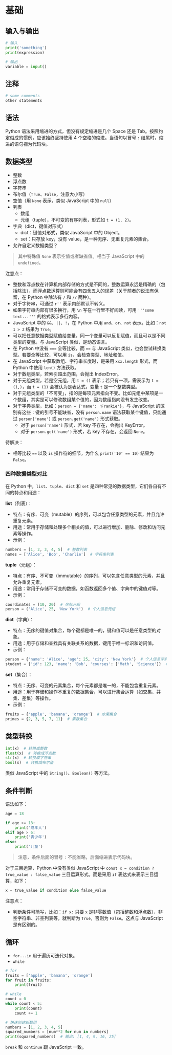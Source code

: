 # 基础

## 输入与输出

```py
# 输入
print('something')
print(expression)

# 输出
variable = input()
```

## 注释

```py
# some comments
other statements
```

## 语法

Python 语法采用缩进的方式，但没有规定缩进是几个 Space 还是 Tab。按照约定俗成的惯例，应该始终坚持使用 4 个空格的缩进。当语句以冒号 `:` 结尾时，缩进的语句视为代码块。

## 数据类型

- 整数
- 浮点数
- 字符串
- 布尔值（`True`、`False`，注意大小写）
- 空值（用 `None` 表示，类似 JavaScript 中的 `null`）
- 列表
  - 数组
  - 元组（tuple），不可变的有序列表，形式如 `t = (1, 2)`。
- 字典（dict，键值对形式）
  - dict：键值对形式，类似 JavaScript 中的 Object。
  - set：只存放 key，没有 value，是一种无序、无重复元素的集合。
- 允许自定义数据类型？

> 其中特殊值 `None` 表示空值或者缺省值。相当于 JavaScript 中的 `undefined`。

注意点：

- 整数和浮点数在计算机内部存储的方式是不同的，整数运算永远是精确的（包括除法），而浮点数运算则可能会有四舍五入的误差（关于前者的说法有保留，在 Python 中除法有 `/` 和 `//` 两种）。
- 对于字符串，可通过 `r''` 表示内部默认不转义。
- 如果字符串内部有很多换行，用 `\n` 写在一行里不好阅读，可用 `'''some text...'''` 的格式表示多行内容。
- JavaScript 中的 `&&`、`||`、`!`，在 Python 中用 `and`、`or`、`not` 表示。比如：`not 1 > 2` 结果为 `True`。
- 可以把任意数据类型赋值给变量，同一个变量可以反复赋值，而且可以是不同类型的变量。与 JavaScript 类似，是动态语言。
- 在 Python 中没有 `===` 全等比较，而 `==` 与 JavaScript 类似，也会尝试转换类型。若要全等比较，可以用 `is`，会检查类型、地址和值。
- 在 JavaScript 中获取数组、字符串长度时，是采用 `xxx.length` 形式，而 Python 中使用 `len()` 方法获取。
- 对于数组类型，若索引超出范围，会抛出 IndexError。
- 对于元组类型，若是空元组，用 `t = ()` 表示；若只有一项，需表示为 `t = (1,)`，而 `t = (1)` 会被认为是表达式，变量 `t` 是一个整数类型。
- 对于元组类型的「不可变」，指的是每项元素指向不变。比如元组中某项是一个数组，其实是可以修改数组某个值的，因为数组指向没有发生改变。
- 对于字典类型，比如：`person = {'name': 'Frankie'}`，与 JavaScript 的区别有这些：键的引号不能缺省，没有 `person.name` 语法获取某个键值，只能通过 `person['name']` 或 `person.get('name')` 形式获取。
  - 对于 `person['name']` 形式，若 key 不存在，会抛出 KeyError。
  - 对于 `person.get('name')` 形式，若 key 不存在，会返回 `None`。

待解决：

- 相等比较 `==` 以及 `is` 操作符的细节，为什么 `print('10' == 10)` 结果为 `False`。

### 四种数据类型对比

在 Python 中，`list`、`tuple`、`dict` 和 `set` 是四种常见的数据类型，它们各自有不同的特点和用途：

**list**（列表）：

- 特点：有序、可变（mutable）的序列，可以包含任意类型的元素，并且允许重复元素。
- 用途：常用于存储和处理多个相关的值，可以进行增加、删除、修改和访问元素等操作。
- 示例：

```py
numbers = [1, 2, 3, 4, 5]  # 整数列表
names = ['Alice', 'Bob', 'Charlie']  # 字符串列表
```

**tuple**（元组）：

- 特点：有序、不可变（immutable）的序列，可以包含任意类型的元素，并且允许重复元素。
- 用途：常用于存储不可变的数据，如函数返回多个值、字典中的键值对等。
- 示例：

```py
coordinates = (10, 20)  # 坐标元组
person = ('Alice', 25, 'New York')  # 个人信息元组
```

**dict**（字典）：

- 特点：无序的键值对集合，每个键都是唯一的，键和值可以是任意类型的对象。
- 用途：用于存储和查找具有关联关系的数据，键用于唯一标识和访问值。
- 示例：

```py
person = {'name': 'Alice', 'age': 25, 'city': 'New York'}  # 个人信息字典
student = {'id': 123, 'name': 'Bob', 'courses': ['Math', 'Science']}  # 学生信息字典
```

**set**（集合）：

- 特点：无序、可变的元素集合，每个元素都是唯一的，不能包含重复元素。
- 用途：用于存储和操作不重复的数据集合，可以进行集合运算（如交集、并集、差集）等操作。
- 示例：

```py
fruits = {'apple', 'banana', 'orange'}  # 水果集合
primes = {2, 3, 5, 7, 11}  # 素数集合
```

## 类型转换

```py
int(x)  # 转换成整数
float(x)  # 转换成浮点数
str(x)  # 转换成字符串
bool(x)  # 转换成布尔值
```

类似 JavaScript 中的 `String()`、`Boolean()` 等方法。

## 条件判断

语法如下：

```py
age = 18

if age >= 18:
    print('成年人')
elif age > 6:
    print('青少年')
else:
    print('儿童')
```

> 注意，条件后面的冒号 `:` 不能省略，后面缩进表示代码块。

对于三目运算，Python 中没有类似 JavaScript 中 `const x = condition ? true_value : false_value` 三目运算形式。而是采用 `if` 表达式来表示三目运算，如下：

```py
x = true_value if condition else false_value
```

注意点：

- 判断条件可简写，比如：`if x:` 只要 `x` 是非零数值（包括整数和浮点数）、非空字符串、非空列表等，就判断为 `True`，否则为 `False`。这点与 JavaScript 是有区别的。

## 循环

- `for...in` 用于遍历可迭代对象。
- `while`

```py
# for
fruits = ['apple', 'banana', 'orange']
for fruit in fruits:
    print(fruit)

# while
count = 0
while count < 5:
    print(count)
    count += 1

# 快速创建新数组
numbers = [1, 2, 3, 4, 5]
squared_numbers = [num**2 for num in numbers]
print(squared_numbers)  # 输出: [1, 4, 9, 16, 25]
```

`break` 和 `continue` 跟 JavaScript 一致。
